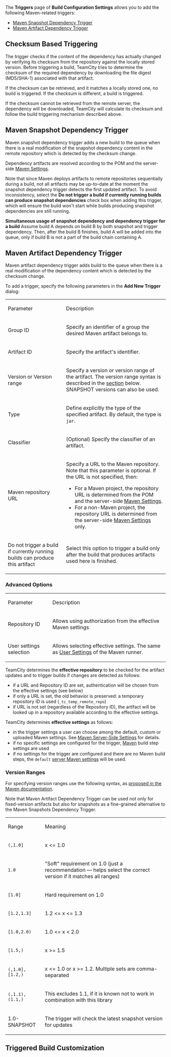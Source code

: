 [//]: # (title: Configuring Maven Triggers)
[//]: # (auxiliary-id: Configuring Maven Triggers)
[//]: # (Internal note. Do not delete. "Configuring Maven Triggersd81e3.txt")    

The __Triggers__ page of __Build Configuration Settings__ allows you to add the following Maven-related triggers:

* [Maven Snapshot Dependency Trigger](#Maven+Snapshot+Dependency+Trigger)
* [Maven Artifact Dependency Trigger](#Maven+Artifact+Dependency+Trigger)

## Checksum Based Triggering

The trigger checks if the content of the dependency has actually changed by verifying its checksum from the repository against the locally stored version. Before triggering a build, TeamCity tries to determine the checksum of the required dependency by downloading the file digest (MD5/SHA-1) associated with that artifact.

If the checksum can be retrieved, and it matches a locally stored one, no build is triggered. If the checksum is different, a build is triggered.

If the checksum cannot be retrieved from the remote server, the dependency will be downloaded, TeamCity will calculate its checksum and follow the build triggering mechanism described above.

<anchor name="ConfiguringMavenTriggers-MavenSnapshotDependencyTrigger"/>

## Maven Snapshot Dependency Trigger

Maven snapshot dependency trigger adds a new build to the queue when there is a real modification of the snapshot dependency content in the remote repository which is detected by the checksum change.

Dependency artifacts are resolved according to the POM and the server-side [Maven Settings](maven-server-side-settings.md).

<note>

Note that since Maven deploys artifacts to remote repositories sequentially during a build, not all artifacts may be up-to-date at the moment the snapshot dependency trigger detects the first updated artifact. To avoid inconsistency, select the __Do not trigger a build if currently running builds can produce snapshot dependencies__ check box when adding this trigger, which will ensure the build won't start while builds producing snapshot dependencies are still running.
</note>


[//]: # (Internal note. Do not delete. "Configuring Maven Triggersd81e53.txt")    

<note>

__Simultaneous usage of snapshot dependency and dependency trigger for a build__
 Assume build A depends on build B by both snapshot and trigger dependency. Then, after the build B finishes, build A will be added into the queue, only if build B is not a part of the build chain containing A.
</note>

<anchor name="ConfiguringMavenTriggers-MavenArtifactDependencyTrigger"/>

## Maven Artifact Dependency Trigger

Maven artifact dependency trigger adds build to the queue when there is a real modification of the dependency content which is detected by the checksum change.

To add a trigger, specify the following parameters in the __Add New Trigger__ dialog:

<table><tr>

<td>

Parameter

</td>

<td>

Description

</td></tr><tr>

<td>

Group ID

</td>

<td>

Specify an identifier of a group the desired Maven artifact belongs to.

</td></tr><tr>

<td>

Artifact ID

</td>

<td>

Specify the artifact's identifier.

</td></tr><tr>

<td>

Version or Version range

</td>

<td>

Specify a version or version range of the artifact. The version range syntax is described in the [section](#Version+Ranges) below. SNAPSHOT versions can also be used.

</td></tr><tr>

<td>

Type


</td>

<td>

Define explicitly the type of the specified artifact. By default, the type is `jar`.

</td></tr><tr>

<td>

Classifier

</td>

<td>

(Optional) Specify the classifier of an artifact.

</td></tr><tr>

<td>

Maven repository URL

</td>

<td>

Specify a URL to the Maven repository. Note that this parameter is optional. If the URL is not specified, then:

* For a Maven project, the repository URL is determined from the POM and the server-side [Maven Settings](maven-server-side-settings.md#Maven+Settings+Resolution+on+the+Server+Side).
* For a non-Maven project, the repository URL is determined from the server-side [Maven Settings](maven-server-side-settings.md#Maven+Settings+Resolution+on+the+Server+Side) only.

</td></tr><tr>

<td>

Do not trigger a build if currently running builds can produce this artifact

</td>

<td>

Select this option to trigger a build only after the build that produces artifacts used here is finished.

</td></tr></table>

### Advanced Options

<table><tr>

<td>

Parameter

</td>

<td>

Description

</td></tr><tr>

<td>

Repository ID

</td>

<td>

Allows using authorization from the effective Maven settings

</td></tr><tr>

<td>

User settings selection

</td>

<td>

Allows selecting effective settings. The same as [User Settings](maven.md#User+Settings) of the Maven runner.

</td></tr></table>

TeamCity determines the __effective repository__ to be checked for the artifact updates and to trigger builds if changes are detected as follows:
* if a URL and Repository ID are set, authentication will be chosen from the effective settings (see below)
* if only a URL is set, the old behavior is preserved: a temporary repository ID is used (`_tc_temp_remote_repo`)
* if URL is not set (regardless of the Repository ID), the artifact will be looked up in a repository available according to the effective settings.

TeamCity determines __effective settings__ as follows:
* in the trigger settings a user can choose among the default, custom or uploaded Maven settings. See [Maven Server-Side Settings](maven-server-side-settings.md) for details.
* if no specific settings are configured for the trigger, [Maven](maven.md) build step settings are used
* if no settings for the trigger are configured and there are no Maven build steps, the `default` [server Maven settings](maven-server-side-settings.md) will be used.

### Version Ranges

For specifying version ranges use the following syntax, as [proposed in the Maven documentation](https://maven.apache.org/enforcer/enforcer-rules/versionRanges.html).

Note that Maven Artifact Dependency Trigger can be used not only for fixed-version artifacts but also for snapshots as a fine-grained alternative to the Maven Snapshots Dependency Trigger.

<table><tr>

<td>

Range

</td>

<td>

Meaning

</td></tr><tr>

<td>

`(,1.0]`

</td>

<td>

x &lt;= 1.0

</td></tr><tr>

<td>

`1.0`

</td>

<td>

"Soft" requirement on 1.0 (just a recommendation — helps select the correct version if it matches all ranges)

</td></tr><tr>

<td>

`[1.0]`

</td>

<td>

Hard requirement on 1.0

</td></tr><tr>

<td>

`[1.2,1.3]`

</td>

<td>

1.2 &lt;= x &lt;= 1.3

</td></tr><tr>

<td>

`[1.0,2.0)`

</td>

<td>

1.0 &lt;= x &lt; 2.0

</td></tr><tr>

<td>

`[1.5,)`

</td>

<td>

x &gt;= 1.5

</td></tr><tr>

<td>

`(,1.0],[1.2,)`

</td>

<td>

x &lt;= 1.0 or x &gt;= 1.2. Multiple sets are comma-separated

</td></tr><tr>

<td>

`(,1.1),(1.1,)`

</td>

<td>

This excludes 1.1, if it is known not to work in combination with this library

</td></tr><tr>

<td>

1.0-SNAPSHOT

</td>

<td>

The trigger will check the latest snapshot version for updates

</td></tr></table>

[//]: # (Internal note. Do not delete. "Configuring Maven Triggersd81e322.txt")

## Triggered Build Customization

<include from="configuring-vcs-triggers.md" element-id="triggered-build-customization"/>

